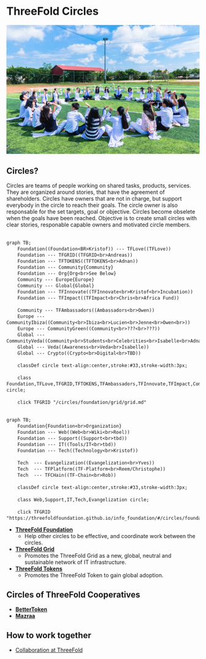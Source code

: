 # ThreeFold Circles

![](img/circles.jpeg)


## Circles?

Circles are teams of people working on shared tasks, products, services. They are organized around stories, that have the agreement of shareholders. Circles have owners that are not in charge, but support everybody in the circle to reach their goals. The circle owner is also responsable for the set targets, goal or objective. Circles become obselete when the goals have been reached. Objective is to create small circles with clear stories, responable capable owners and motivated circle members.

```mermaid

graph TB; 
    Foundation((Foundation<BR>Kristof)) --- TFLove((TFLove))
    Foundation --- TFGRID((TFGRID<br>Andreas))
    Foundation --- TFTOKENS((TFTOKENS<br>Adnan))
    Foundation --- Community{Community}
    Foundation --- Org{Org<br>See Below}
    Community --- Europe{Europe}
    Community --- Global{Global}
    Foundation --- TFInnovate((TFInnovate<br>Kristof<br>Incubation))
    Foundation --- TFImpact((TFImpact<br>Chris<br>Africa Fund))

    Community --- TFAmbassadors((Ambassadors<br>Owen))
    Europe --- CommunityIbiza((Community<br>Ibiza<br>Lucien<br>Jenne<br>Owen<br>))
    Europe --- CommunityGreen((Community<br>???<br>???))
    Global --- CommunityVeda((Community<br>Students<br>Celebrities<br>Isabelle<br>Adnan))
    Global --- Veda((Awareness<br>Veda<br>Isabelle))
    Global --- Crypto((Crypto<br>Digital<br>TBD))

    classDef circle text-align:center,stroke:#33,stroke-width:3px;  

    class Foundation,TFLove,TFGRID,TFTOKENS,TFAmbassadors,TFInnovate,TFImpact,CommunityIbiza,CommunityVeda,CommunityGreen,Veda,Crypto,Org circle;

    click TFGRID "/circles/foundation/grid/grid.md"

```

```mermaid

graph TB; 
    Foundation{Foundation<br>Organization}
    Foundation --- Web((Web<br>Wiki<br>Roel))
    Foundation --- Support((Support<br>tbd))
    Foundation --- IT((Tools/IT<br>tbd))
    Foundation --- Tech((Technology<br>Kristof))

    Tech  --- Evangelization((Evangelization<br>Yves))
    Tech  --- TFPlatform((TF-Platform<br>Reem/Christophe))
    Tech  --- TFCHain((TF-Chain<br>Rob))

    classDef circle text-align:center,stroke:#33,stroke-width:3px;  

    class Web,Support,IT,Tech,Evangelization circle;

    click TFGRID "https://threefoldfoundation.github.io/info_foundation/#/circles/foundation/grid/grid"

```

- [**ThreeFold Foundation**](/circles/foundation/foundation.md)  
  - Help other circles to be effective, and coordinate work between the circles.
- [**ThreeFold Grid**](/circles/foundation/grid/grid.md)
  - Promotes the ThreeFold Grid as a new, global, neutral and sustainable network of IT infrastructure.  
- [**ThreeFold Tokens**](/circles/foundation/tokens/tokens.md)
  - Promotes the ThreeFold Token to gain global adoption.
  
## Circles of ThreeFold Cooperatives
  
  - [**BetterToken**](/circles/BetterToken.md)
  - [**Mazraa**](/circles/Mazraa.md)

## How to work together

- [Collaboration at ThreeFold](/collaboration/readme.md)
